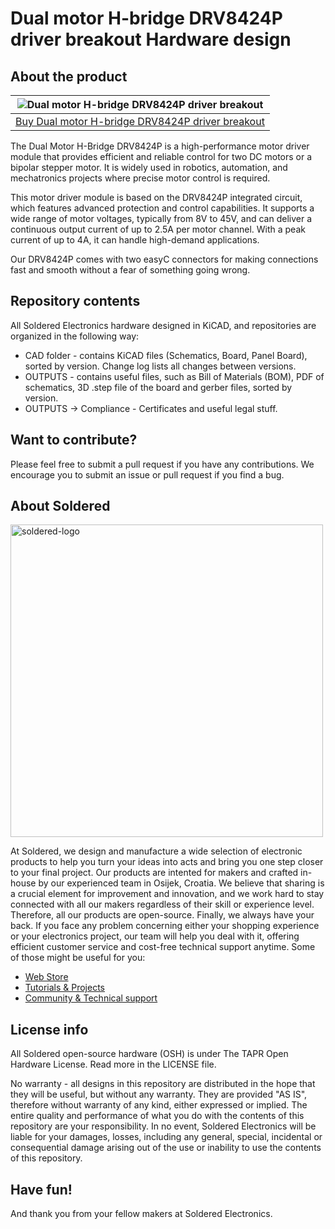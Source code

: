 # Dual motor H-bridge DRV8424P driver breakout Hardware design

## About the product

| ![Dual motor H-bridge DRV8424P driver breakout](https://github.com/SolderedElectronics/Dual-motor-H-bridge-DRV8424P-driver-breakout-hardware-design/blob/main/OUTPUTS/V1.1.1/333160.jpg?raw=true) |
| :----------------------------------------------------------: |
|      [Buy Dual motor H-bridge DRV8424P driver breakout](https://www.solde.red/333160)      |

The Dual Motor H-Bridge DRV8424P is a high-performance motor driver module that provides efficient and reliable control for two DC motors or a bipolar stepper motor. It is widely used in robotics, automation, and mechatronics projects where precise motor control is required.

This motor driver module is based on the DRV8424P integrated circuit, which features advanced protection and control capabilities. It supports a wide range of motor voltages, typically from 8V to 45V, and can deliver a continuous output current of up to 2.5A per motor channel. With a peak current of up to 4A, it can handle high-demand applications.

Our DRV8424P comes with two easyC connectors for making connections fast and smooth without a fear of something going wrong.

## Repository contents

All Soldered Electronics hardware designed in KiCAD, and repositories are organized in the following way:

- CAD folder - contains KiCAD files (Schematics, Board, Panel Board), sorted by version. Change log lists all changes between versions.
- OUTPUTS - contains useful files, such as Bill of Materials (BOM), PDF of schematics, 3D .step file of the board and gerber files, sorted by version. 
- OUTPUTS -> Compliance - Certificates and useful legal stuff. 

## Want to contribute?

Please feel free to submit a pull request if you have any contributions. We encourage you to submit an issue or pull request if you find a bug. 

## About Soldered

<img src="https://raw.githubusercontent.com/e-radionicacom/Soldered-Generic-Arduino-Library/dev/extras/Soldered-logo-color.png" alt="soldered-logo" width="500"/>

At Soldered, we design and manufacture a wide selection of electronic products to help you turn your ideas into acts and bring you one step closer to your final project. Our products are intented for makers and crafted in-house by our experienced team in Osijek, Croatia. We believe that sharing is a crucial element for improvement and innovation, and we work hard to stay connected with all our makers regardless of their skill or experience level. Therefore, all our products are open-source. Finally, we always have your back. If you face any problem concerning either your shopping experience or your electronics project, our team will help you deal with it, offering efficient customer service and cost-free technical support anytime. Some of those might be useful for you:

- [Web Store](https://www.soldered.com/shop)
- [Tutorials & Projects](https://soldered.com/learn)
- [Community & Technical support](https://soldered.com/community)

## License info

All Soldered open-source hardware (OSH) is under The TAPR Open Hardware License. Read more in the LICENSE file. 

No warranty - all designs in this repository are distributed in the hope that they will be useful, but without any warranty. They are provided "AS IS", therefore without warranty of any kind, either expressed or implied. The entire quality and performance of what you do with the contents of this repository are your responsibility. In no event, Soldered Electronics will be liable for your damages, losses, including any general, special, incidental or consequential damage arising out of the use or inability to use the contents of this repository. 

## Have fun! 
And thank you from your fellow makers at Soldered Electronics.